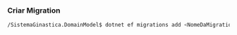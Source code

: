 ### Criar Migration

```sh
/SistemaGinastica.DomainModel$ dotnet ef migrations add <NomeDaMigration> --context ApplicationContext
```